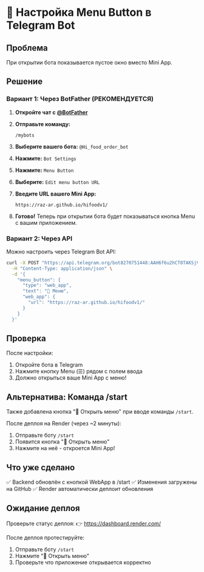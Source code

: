 # 🤖 Настройка Menu Button в Telegram Bot

## Проблема
При открытии бота показывается пустое окно вместо Mini App.

## Решение

### Вариант 1: Через BotFather (РЕКОМЕНДУЕТСЯ)

1. **Откройте чат с [@BotFather](https://t.me/BotFather)**

2. **Отправьте команду:**
   ```
   /mybots
   ```

3. **Выберите вашего бота:** `@Hi_food_order_bot`

4. **Нажмите:** `Bot Settings`

5. **Нажмите:** `Menu Button`

6. **Выберите:** `Edit menu button URL`

7. **Введите URL вашего Mini App:**
   ```
   https://raz-ar.github.io/hifoodv1/
   ```

8. **Готово!** Теперь при открытии бота будет показываться кнопка Menu с вашим приложением.

### Вариант 2: Через API

Можно настроить через Telegram Bot API:

```bash
curl -X POST "https://api.telegram.org/bot8270751448:AAH6f6u2hCT0TAKSjVaCbWkwdqJWOmmYvqE/setChatMenuButton" \
  -H "Content-Type: application/json" \
  -d '{
    "menu_button": {
      "type": "web_app",
      "text": "🍔 Меню",
      "web_app": {
        "url": "https://raz-ar.github.io/hifoodv1/"
      }
    }
  }'
```

## Проверка

После настройки:

1. Откройте бота в Telegram
2. Нажмите кнопку Menu (☰) рядом с полем ввода
3. Должно открыться ваше Mini App с меню!

## Альтернатива: Команда /start

Также добавлена кнопка "🍔 Открыть меню" при вводе команды `/start`.

После деплоя на Render (через ~2 минуты):
1. Отправьте боту `/start`
2. Появится кнопка "🍔 Открыть меню"
3. Нажмите на неё - откроется Mini App!

## Что уже сделано

✅ Backend обновлён с кнопкой WebApp в /start
✅ Изменения загружены на GitHub
✅ Render автоматически деплоит обновления

## Ожидание деплоя

Проверьте статус деплоя:
👉 https://dashboard.render.com/

После деплоя протестируйте:
1. Отправьте боту `/start`
2. Нажмите "🍔 Открыть меню"
3. Проверьте что приложение открывается корректно
